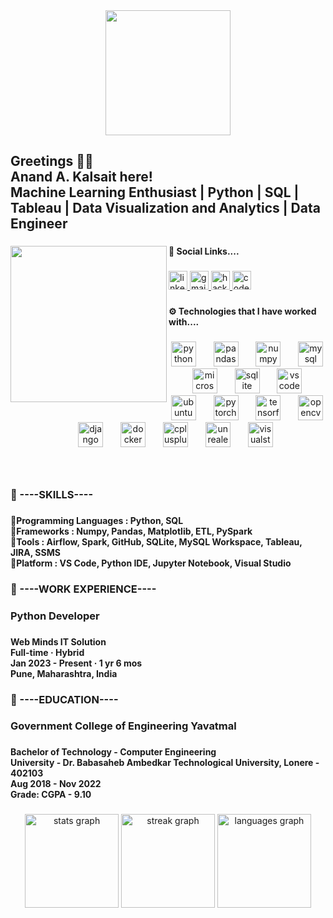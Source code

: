 
<div align="center">
  <img height="200" src="https://media.licdn.com/dms/image/D4D16AQFTrvakknq70Q/profile-displaybackgroundimage-shrink_350_1400/0/1719347394957?e=1724889600&v=beta&t=ERCX0KuPtpQMSR7B9_nLw0W1QJO9z4yfSP6KGIDoxUk"  />
</div>

###

<h2 align="left">Greetings 👋🏻<br>Anand A. Kalsait here!<br>Machine Learning Enthusiast | Python | SQL | Tableau | Data Visualization and Analytics | Data Engineer</h2>

###

<img align="left" height="250" src="https://media.licdn.com/dms/image/D4D03AQHp5aqnAD5VFA/profile-displayphoto-shrink_200_200/0/1719037780580?e=1724889600&v=beta&t=6p-6mOoJ4QvGDSVnxKcvWK-KUwutT64ordImPOZFCxQ"  />

###

<h4 align="left">🔗    Social Links....</h4>

###

<div align="left">
  <a href="https://www.linkedin.com/in/anand-kalsait" target="_blank">
    <img src="https://img.shields.io/static/v1?message=LinkedIn&logo=linkedin&label=&color=0077B5&logoColor=white&labelColor=&style=for-the-badge" height="30" alt="linkedin logo"  />
  </a>
  <a href="https://mail.google.com/mail/u/1/?to=aakalsait@gmail.com&su=SUBJECT&body=BODY&fs=1&tf=cm" target="_blank">
    <img src="https://img.shields.io/static/v1?message=Gmail&logo=gmail&label=&color=D14836&logoColor=white&labelColor=&style=for-the-badge" height="30" alt="gmail logo"  />
  </a>
  <a href="https://www.hackerrank.com/profile/anandkalsait" target="_blank">
    <img src="https://img.shields.io/static/v1?message=HackerRank&logo=hackerrank&label=&color=2EC866&logoColor=white&labelColor=&style=for-the-badge" height="30" alt="hackerrank logo"  />
  </a>
  <a href="https://drive.google.com/file/d/1OR9WPtv-hpM0iBzp0LQQ0Sqso-xT_a1X/view?usp=sharing" target="_blank">
    <img src="https://img.shields.io/static/v1?message=RESUME&logo=codesandbox&label=&color=048EFF&logoColor=DBDBDB&labelColor=&style=for-the-badge" height="30" alt="codesandbox logo"  />
  </a>
</div>

###

<h4 align="left">⚙️    Technologies that I have worked with....</h4>

###

<div align="center">
  <img src="https://cdn.jsdelivr.net/gh/devicons/devicon/icons/python/python-original.svg" height="40" alt="python logo"  />
  <img width="20" />
  <img src="https://cdn.jsdelivr.net/gh/devicons/devicon/icons/pandas/pandas-original.svg" height="40" alt="pandas logo"  />
  <img width="20" />
  <img src="https://cdn.jsdelivr.net/gh/devicons/devicon/icons/numpy/numpy-original.svg" height="40" alt="numpy logo"  />
  <img width="20" />
  <img src="https://skillicons.dev/icons?i=mysql" height="40" alt="mysql logo"  />
  <img width="20" />
  <img src="https://cdn.jsdelivr.net/gh/devicons/devicon/icons/microsoftsqlserver/microsoftsqlserver-plain.svg" height="40" alt="microsoftsqlserver logo"  />
  <img width="20" />
  <img src="https://cdn.jsdelivr.net/gh/devicons/devicon/icons/sqlite/sqlite-original.svg" height="40" alt="sqlite logo"  />
  <img width="20" />
  <img src="https://cdn.simpleicons.org/visualstudiocode/007ACC" height="40" alt="vscode logo"  />
  <img width="20" />
  <img src="https://cdn.simpleicons.org/ubuntu/E95420" height="40" alt="ubuntu logo"  />
  <img width="20" />
  <img src="https://cdn.jsdelivr.net/gh/devicons/devicon/icons/pytorch/pytorch-original.svg" height="40" alt="pytorch logo"  />
  <img width="20" />
  <img src="https://cdn.jsdelivr.net/gh/devicons/devicon/icons/tensorflow/tensorflow-original.svg" height="40" alt="tensorflow logo"  />
  <img width="20" />
  <img src="https://cdn.jsdelivr.net/gh/devicons/devicon/icons/opencv/opencv-original.svg" height="40" alt="opencv logo"  />
  <img width="20" />
  <img src="https://cdn.jsdelivr.net/gh/devicons/devicon/icons/django/django-plain.svg" height="40" alt="django logo"  />
  <img width="20" />
  <img src="https://cdn.jsdelivr.net/gh/devicons/devicon/icons/docker/docker-original.svg" height="40" alt="docker logo"  />
  <img width="20" />
  <img src="https://cdn.jsdelivr.net/gh/devicons/devicon/icons/cplusplus/cplusplus-original.svg" height="40" alt="cplusplus logo"  />
  <img width="20" />
  <img src="https://skillicons.dev/icons?i=unreal" height="40" alt="unrealengine logo"  />
  <img width="20" />
  <img src="https://cdn.simpleicons.org/visualstudio/5C2D91" height="40" alt="visualstudio logo"  />
</div>

###
<br clear="both">
<h3 align="left">🏢    ----SKILLS----</h3>

###

<h4 align="left">🌟Programming Languages : 	Python, SQL<br>🌟Frameworks :  		Numpy, Pandas, Matplotlib, ETL, PySpark<br>🌟Tools : 			Airflow, Spark, GitHub, SQLite, MySQL Workspace, Tableau, JIRA, SSMS<br>🌟Platform :			VS Code, Python IDE, Jupyter Notebook, Visual Studio</h4>

###

<h3 align="left">🏢    ----WORK EXPERIENCE----</h3>

###

<h3 align="left">Python Developer</h3>

###

<h4 align="left">Web Minds IT Solution<br>Full-time · Hybrid<br> Jan 2023 - Present · 1 yr 6 mos<br>Pune, Maharashtra, India </h4>

###

<h3 align="left">🏢    ----EDUCATION----</h3>

###

<h3 align="left">Government College of Engineering Yavatmal</h3>

###

<h4 align="left">Bachelor of Technology - Computer Engineering<br>University - Dr. Babasaheb Ambedkar Technological University, Lonere - 402103<br>Aug 2018 - Nov 2022<br>Grade: CGPA - 9.10</h4>

###

<div align="center">
  <img src="https://github-readme-stats.vercel.app/api?username=anand-kalsait&hide_title=false&hide_rank=true&show_icons=true&include_all_commits=true&count_private=true&disable_animations=false&theme=dark&locale=en&hide_border=true" height="150" alt="stats graph"  />
  <img src="https://streak-stats.demolab.com?user=anand-kalsait&locale=en&mode=daily&theme=dark&hide_border=true&border_radius=5" height="150" alt="streak graph"  />
  <img src="https://github-readme-stats.vercel.app/api/top-langs?username=anand-kalsait&locale=en&hide_title=false&layout=compact&card_width=320&langs_count=5&theme=dark&hide_border=true" height="150" alt="languages graph"  />
</div>

###
